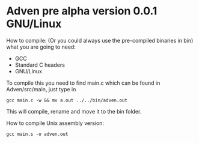 # Adven pre alpha version 0.0.1 GNU/Linux

How to compile: (Or you could always use the pre-compiled binaries in bin)
what you are going to need:
* GCC
* Standard C headers
* GNU/Linux

To compile this you need to find main.c which can be found in Adven/src/main,
just type in
```
gcc main.c -w && mv a.out ../../bin/adven.out
```
This will compile, rename and move it to the bin folder.

How to compile Unix assembly version:
```
gcc main.s -o adven.out
```
